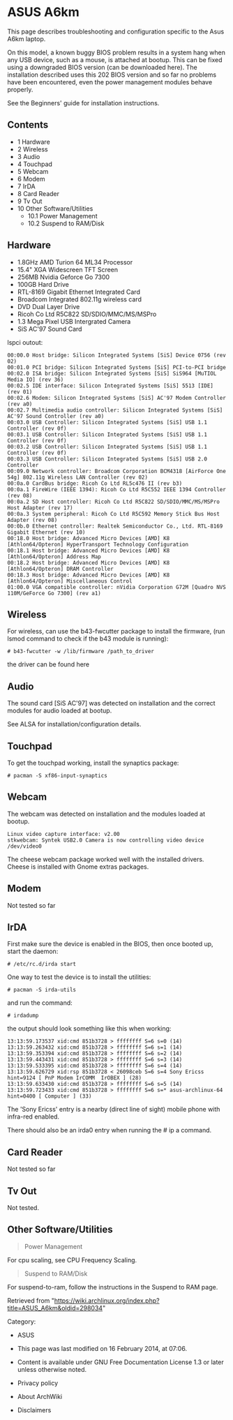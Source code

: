 ASUS A6km
=========

This page describes troubleshooting and configuration specific to the
Asus A6km laptop.

On this model, a known buggy BIOS problem results in a system hang when
any USB device, such as a mouse, is attached at bootup. This can be
fixed using a downgraded BIOS version (can be downloaded here). The
installation described uses this 202 BIOS version and so far no problems
have been encountered, even the power management modules behave
properly.

See the Beginners' guide for installation instructions.

Contents
--------

-   1 Hardware
-   2 Wireless
-   3 Audio
-   4 Touchpad
-   5 Webcam
-   6 Modem
-   7 IrDA
-   8 Card Reader
-   9 Tv Out
-   10 Other Software/Utilities
    -   10.1 Power Management
    -   10.2 Suspend to RAM/Disk

Hardware
--------

-   1.8GHz AMD Turion 64 ML34 Processor
-   15.4" XGA Widescreen TFT Screen
-   256MB Nvidia Geforce Go 7300
-   100GB Hard Drive
-   RTL-8169 Gigabit Ethernet Integrated Card
-   Broadcom Integrated 802.11g wireless card
-   DVD Dual Layer Drive
-   Ricoh Co Ltd R5C822 SD/SDIO/MMC/MS/MSPro
-   1.3 Mega Pixel USB Intergrated Camera
-   SiS AC'97 Sound Card

lspci outout:

    00:00.0 Host bridge: Silicon Integrated Systems [SiS] Device 0756 (rev 02)
    00:01.0 PCI bridge: Silicon Integrated Systems [SiS] PCI-to-PCI bridge
    00:02.0 ISA bridge: Silicon Integrated Systems [SiS] SiS964 [MuTIOL Media IO] (rev 36)
    00:02.5 IDE interface: Silicon Integrated Systems [SiS] 5513 [IDE] (rev 01)
    00:02.6 Modem: Silicon Integrated Systems [SiS] AC'97 Modem Controller (rev a0)
    00:02.7 Multimedia audio controller: Silicon Integrated Systems [SiS] AC'97 Sound Controller (rev a0)
    00:03.0 USB Controller: Silicon Integrated Systems [SiS] USB 1.1 Controller (rev 0f)
    00:03.1 USB Controller: Silicon Integrated Systems [SiS] USB 1.1 Controller (rev 0f)
    00:03.2 USB Controller: Silicon Integrated Systems [SiS] USB 1.1 Controller (rev 0f)
    00:03.3 USB Controller: Silicon Integrated Systems [SiS] USB 2.0 Controller
    00:09.0 Network controller: Broadcom Corporation BCM4318 [AirForce One 54g] 802.11g Wireless LAN Controller (rev 02)
    00:0a.0 CardBus bridge: Ricoh Co Ltd RL5c476 II (rev b3)
    00:0a.1 FireWire (IEEE 1394): Ricoh Co Ltd R5C552 IEEE 1394 Controller (rev 08)
    00:0a.2 SD Host controller: Ricoh Co Ltd R5C822 SD/SDIO/MMC/MS/MSPro Host Adapter (rev 17)
    00:0a.3 System peripheral: Ricoh Co Ltd R5C592 Memory Stick Bus Host Adapter (rev 08)
    00:0b.0 Ethernet controller: Realtek Semiconductor Co., Ltd. RTL-8169 Gigabit Ethernet (rev 10)
    00:18.0 Host bridge: Advanced Micro Devices [AMD] K8 [Athlon64/Opteron] HyperTransport Technology Configuration
    00:18.1 Host bridge: Advanced Micro Devices [AMD] K8 [Athlon64/Opteron] Address Map
    00:18.2 Host bridge: Advanced Micro Devices [AMD] K8 [Athlon64/Opteron] DRAM Controller
    00:18.3 Host bridge: Advanced Micro Devices [AMD] K8 [Athlon64/Opteron] Miscellaneous Control
    01:00.0 VGA compatible controller: nVidia Corporation G72M [Quadro NVS 110M/GeForce Go 7300] (rev a1)

Wireless
--------

For wireless, can use the b43-fwcutter package to install the firmware,
(run lsmod command to check if the b43 module is running):

    # b43-fwcutter -w /lib/firmware /path_to_driver

the driver can be found here

Audio
-----

The sound card [SiS AC'97] was detected on installation and the correct
modules for audio loaded at bootup.

See ALSA for installation/configuration details.

Touchpad
--------

To get the touchpad working, install the synaptics package:

    # pacman -S xf86-input-synaptics

Webcam
------

The webcam was detected on installation and the modules loaded at
bootup.

    Linux video capture interface: v2.00
    stkwebcam: Syntek USB2.0 Camera is now controlling video device /dev/video0

The cheese webcam package worked well with the installed drivers. Cheese
is installed with Gnome extras packages.

Modem
-----

Not tested so far

IrDA
----

First make sure the device is enabled in the BIOS, then once booted up,
start the daemon:

    # /etc/rc.d/irda start

One way to test the device is to install the utilities:

    # pacman -S irda-utils

and run the command:

    # irdadump

the output should look something like this when working:

    13:13:59.173537 xid:cmd 851b3728 > ffffffff S=6 s=0 (14) 
    13:13:59.263432 xid:cmd 851b3728 > ffffffff S=6 s=1 (14) 
    13:13:59.353394 xid:cmd 851b3728 > ffffffff S=6 s=2 (14) 
    13:13:59.443431 xid:cmd 851b3728 > ffffffff S=6 s=3 (14) 
    13:13:59.533395 xid:cmd 851b3728 > ffffffff S=6 s=4 (14) 
    13:13:59.626729 xid:rsp 851b3728 < 26098ceb S=6 s=4 Sony Ericss hint=9124 [ PnP Modem IrCOMM  IrOBEX ] (28) 
    13:13:59.633430 xid:cmd 851b3728 > ffffffff S=6 s=5 (14) 
    13:13:59.723433 xid:cmd 851b3728 > ffffffff S=6 s=* asus-archlinux-64 hint=0400 [ Computer ] (33) 

The 'Sony Ericss' entry is a nearby (direct line of sight) mobile phone
with infra-red enabled.

There should also be an irda0 entry when running the # ip a command.

Card Reader
-----------

Not tested so far

Tv Out
------

Not tested.

Other Software/Utilities
------------------------

> Power Management

For cpu scaling, see CPU Frequency Scaling.

> Suspend to RAM/Disk

For suspend-to-ram, follow the instructions in the Suspend to RAM page.

Retrieved from
"https://wiki.archlinux.org/index.php?title=ASUS_A6km&oldid=298034"

Category:

-   ASUS

-   This page was last modified on 16 February 2014, at 07:06.
-   Content is available under GNU Free Documentation License 1.3 or
    later unless otherwise noted.
-   Privacy policy
-   About ArchWiki
-   Disclaimers
